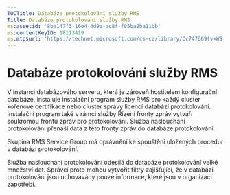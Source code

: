 ```yaml
---
TOCTitle: Databáze protokolování služby RMS
Title: Databáze protokolování služby RMS
ms:assetid: '8ba147f3-16e4-4d9a-ac8f-f05ba2ba11bb'
ms:contentKeyID: 18113419
ms:mtpsurl: 'https://technet.microsoft.com/cs-cz/library/Cc747669(v=WS.10)'
---
```


Databáze protokolování služby RMS
=================================

V instanci databázového serveru, která je zároveň hostitelem konfigurační databáze, instaluje instalační program služby RMS pro každý cluster kořenové certifikace nebo cluster správy licencí databázi protokolování. Instalační program také v rámci služby Řízení fronty zpráv vytváří soukromou frontu zpráv pro protokolování. Služba naslouchání protokolování přenáší data z této fronty zpráv do databáze protokolování.

Skupina RMS Service Group má oprávnění ke spouštění uložených procedur v databázi protokolování.

Služba naslouchání protokolování odesílá do databáze protokolování velké množství dat. Správci proto mohou vytvořit filtry zajišťující, že v databázi protokolování jsou uchovávány pouze informace, které jsou v organizaci zapotřebí.
